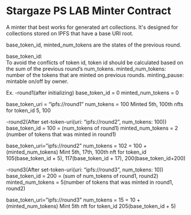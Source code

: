 # Stargaze PS LAB Minter Contract

A minter that best works for generated art collections. It's designed for collections stored on IPFS that have a base URI root.

base_token_id, minted_num_tokens are the states of the previous round.

base_token_id:  
    To avoid the conflicts of token id, token id should be calculated 
    based on the sum of the previous round’s num_tokens.
minted_num_tokens:  
    number of the tokens that are minted on previous rounds.
minting_pause:
    mintable on/off by owner.
    
Ex.
-round1(after initializing)
base_token_id = 0
minted_num_tokens = 0

base_token_uri = “ipfs://round1”
num_tokens = 100
Minted 5th, 100th nfts for token_id 5, 100 

-round2(After set-token-uri(uri: “ipfs://round2”, num_tokens: 100))
base_token_id = 100 = (num_tokens of round1)
minted_num_tokens = 2 (number of tokens that was minted in round1)

base_token_uri=”ipfs://round2”
num_tokens = 102 = 100 + (minted_num_tokens)
Mint 5th, 17th, 100th nft for token_id 105(base_token_id + 5), 117(base_token_id + 17), 200(base_token_id+200)

-round3(After set-token-uri(uri: “ipfs://round3”, num_tokens: 10))
base_token_id = 200 = (sum of num_tokens of round1, round2)
minted_num_tokens = 5(number of tokens that was minted in round1, round2)

base_token_uri=”ipfs://round3”
num_tokens = 15 = 10 + (minted_num_tokens)
Mint 5th nft for token_id 205(base_token_id + 5)